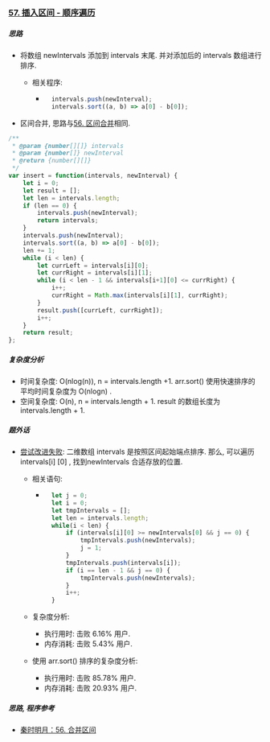 ### [57. 插入区间 - 顺序遍历](https://leetcode-cn.com/problems/insert-interval/)

##### 思路

* 将数组 newIntervals 添加到 intervals 末尾. 并对添加后的 intervals 数组进行排序.

    * 相关程序:

        * ```javascript
            intervals.push(newInterval);
            intervals.sort((a, b) => a[0] - b[0]);
            ```

* 区间合并, 思路与[56. 区间合并](https://leetcode-cn.com/problems/merge-intervals/solution/56-he-bing-qu-jian-shun-xu-bian-li-by-shu-cheng/)相同.



```javascript
/**
 * @param {number[][]} intervals
 * @param {number[]} newInterval
 * @return {number[][]}
 */
var insert = function(intervals, newInterval) {
    let i = 0;
    let result = [];
    let len = intervals.length;
    if (len == 0) {
        intervals.push(newInterval);
        return intervals;
    }
    intervals.push(newInterval);
    intervals.sort((a, b) => a[0] - b[0]);
    len += 1;
    while (i < len) {
        let currLeft = intervals[i][0];
        let currRight = intervals[i][1];
        while (i < len - 1 && intervals[i+1][0] <= currRight) {
            i++;
            currRight = Math.max(intervals[i][1], currRight);
        }
        result.push([currLeft, currRight]);
        i++;
    }
    return result;
};
```



##### 复杂度分析

* 时间复杂度: O(nlog(n)), n = intervals.length +1. arr.sort() 使用快速排序的平均时间复杂度为 O(nlogn) .
* 空间复杂度: O(n), n = intervals.length + 1. result 的数组长度为 intervals.length + 1.



##### 题外话

* [尝试改进失败](https://github.com/sctang0/LeetCode/blob/master/CHAPTER57.1.md): 二维数组 intervals 是按照区间起始端点排序. 那么, 可以遍历 intervals[i] [0] , 找到newIntervals 合适存放的位置.

    * 相关语句:

        * ```javascript
            let j = 0;
            let i = 0;
            let tmpIntervals = [];
            let len = intervals.length;
            while(i < len) {
                if (intervals[i][0] >= newIntervals[0] && j == 0) {
                    tmpIntervals.push(newIntervals);
                    j = 1;
                }
                tmpIntervals.push(intervals[i]);
                if (i == len - 1 && j == 0) {
                    tmpIntervals.push(newIntervals);
                }
                i++;
            }
            ```

    * 复杂度分析:

        * 执行用时: 击败 6.16% 用户.
        * 内存消耗: 击败 5.43% 用户.

    * 使用 arr.sort() 排序的复杂度分析:

        * 执行用时: 击败 85.78% 用户.
        * 内存消耗: 击败 20.93% 用户.



##### 思路, 程序参考

* [秦时明月：56. 合并区间](https://leetcode-cn.com/problems/merge-intervals/solution/56-he-bing-qu-jian-by-alexer-660/)